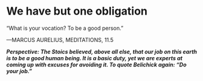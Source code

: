 # We have but one obligation

“What is your vocation? To be a good person.”

—MARCUS AURELIUS, MEDITATIONS, 11.5

***Perspective: The Stoics believed, above all else, that our job on this earth is to be a good human being. It is a basic duty, yet we are experts at coming up with excuses for avoiding it. To quote Belichick again: “Do your job.”***